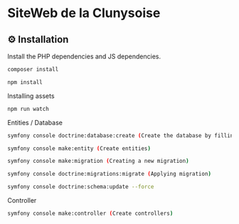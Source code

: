 # SiteWeb de la Clunysoise

⚙️ Installation
--------------

Install the PHP dependencies and JS dependencies.
```sh
composer install
```
```sh
npm install
```

Installing assets
```sh
npm run watch
```

Entities / Database
```sh
symfony console doctrine:database:create (Create the database by filling in the. ENV)
```
```sh
symfony console make:entity (Create entities)
```
```sh
symfony console make:migration (Creating a new migration)
```
```sh
symfony console doctrine:migrations:migrate (Applying migration)
```
```sh
symfony console doctrine:schema:update --force
```
Controller
```sh
symfony console make:controller (Create controllers)
```